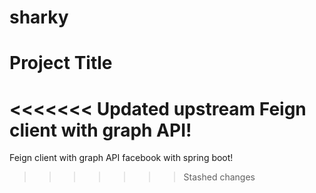 # sharky

# Project Title

<<<<<<< Updated upstream
Feign client with graph API!
=======
Feign client with graph API facebook with spring boot!
>>>>>>> Stashed changes

